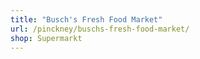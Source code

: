 ```yaml
---
title: "Busch's Fresh Food Market"
url: /pinckney/buschs-fresh-food-market/
shop: Supermarkt
---
```

